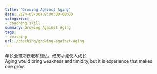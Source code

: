 ```yaml
---
title: "Growing Against Aging"
date: 2024-08-30T02:00:00+08:00
categories:
- coaching skill
summary: Growing Against Aging
tags:
- coaching
url: /coaching/growing-against-aging
---
```


年长会带来衰老和胆怯，经历才能使人成长  
Aging would bring weakness and timidity, but it is experience that makes one grow.








